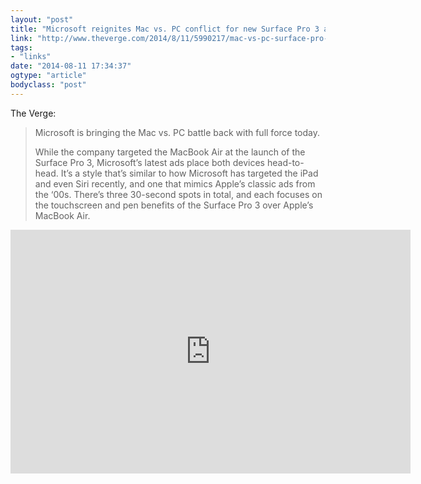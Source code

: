 ```yaml
---
layout: "post"
title: "Microsoft reignites Mac vs. PC conflict for new Surface Pro 3 ads"
link: "http://www.theverge.com/2014/8/11/5990217/mac-vs-pc-surface-pro-3-ads"
tags: 
- "links"
date: "2014-08-11 17:34:37"
ogtype: "article"
bodyclass: "post"
---
```


The Verge:

> Microsoft is bringing the Mac vs. PC battle back with full force today.
> 
>  While the company targeted the MacBook Air at the launch of the Surface Pro 3, Microsoft’s latest ads place both devices head-to-head. It’s a style that’s similar to how Microsoft has targeted the iPad and even Siri recently, and one that mimics Apple’s classic ads from the ‘00s. There’s three 30-second spots in total, and each focuses on the touchscreen and pen benefits of the Surface Pro 3 over Apple’s MacBook Air.

<span class="embed-youtube" style="text-align:center; display: block;"><iframe allowfullscreen="true" class="youtube-player" frameborder="0" height="390" src="http://www.youtube.com/embed/yYC5dkQlQLA?version=3&rel=1&fs=1&showsearch=0&showinfo=1&iv_load_policy=1&wmode=transparent" type="text/html" width="640"></iframe></span>